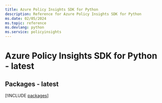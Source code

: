 ```yaml
---
title: Azure Policy Insights SDK for Python
description: Reference for Azure Policy Insights SDK for Python
ms.date: 02/05/2024
ms.topic: reference
ms.devlang: python
ms.service: policyinsights
---
```

# Azure Policy Insights SDK for Python - latest
## Packages - latest
[!INCLUDE [packages](policy-insights-index.md)]